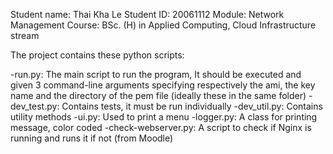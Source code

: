 Student name: Thai Kha Le
Student ID: 20061112
Module: Network Management
Course: BSc. (H) in Applied Computing, Cloud Infrastructure stream

The project contains these python scripts:

-run.py: The main script to run the program, It should be executed and given 3 command-line arguments specifying respectively the ami, the key name and the directory of the pem file (ideally these in the same folder)
-dev_test.py: Contains tests, it must be run individually
-dev_util.py: Contains utility methods
-ui.py: Used to print a menu
-logger.py: A class for printing message, color coded
-check-webserver.py: A script to check if Nginx is running and runs it if not (from Moodle)
